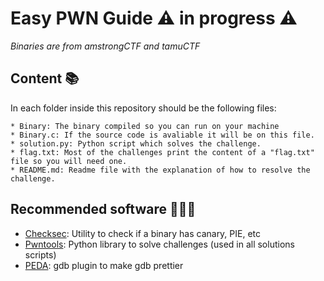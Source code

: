 # Easy PWN Guide ⚠️ in progress ⚠️
_Binaries are from amstrongCTF and tamuCTF_

## Content 📚
In each folder inside this repository should be the following files: 

    * Binary: The binary compiled so you can run on your machine
    * Binary.c: If the source code is avaliable it will be on this file. 
    * solution.py: Python script which solves the challenge.
    * flag.txt: Most of the challenges print the content of a "flag.txt" file so you will need one.
    * README.md: Readme file with the explanation of how to resolve the challenge.

## Recommended software 👨🏻‍💻

- [Checksec](https://github.com/slimm609/checksec.sh): Utility to check if a binary has canary, PIE, etc
- [Pwntools](http://docs.pwntools.com/en/stable/about.html): Python library to solve challenges (used in all solutions scripts) 
- [PEDA](https://github.com/longld/peda): gdb plugin to make gdb prettier 


